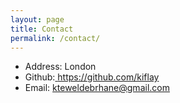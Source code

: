 ```yaml
---
layout: page
title: Contact
permalink: /contact/
---
```



* Address: London
* Github:<a href= "https://github.com/kiflay" target ="_blank"> https://github.com/kiflay </a>
* Email:  kteweldebrhane@gmail.com